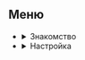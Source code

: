 ## Меню

- <details>
  <summary>Знакомство</summary>

  - [Введение](docs/GettingStarted.md#знакомство)
  - [Установка](docs/GettingStarted.md#установка)
  </details>

- <details>
  <summary>Настройка</summary>

  - [Настройка](docs/Settings.md)
  </details>
